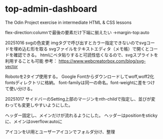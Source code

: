 # top-admin-dashboard
The Odin Project exercise in intermediate HTML & CSS lessons

flex-direction:columnで最後の要素だけ下端に揃えたい
→margin-top:auto

20251016
svgの色変更
imgタグで呼び出すとカラー指定できないのでsvgコードを埋め込む形を取る
svgファイルをテキストエディタ（メモ帳）で開くとコードを確認できる。
htmlにベタ貼りすると可読性低くなるので、svgスプライトを利用することも可能
参考： https://www.webcreatorbox.com/blog/svg-vector

Robotoを2タイプ使用する。
Google Fontからダウンロードしてwoff,woff2化
fontsディレクトリに格納。
font-familyは同一の命名。font-weightに差をつけて使い分ける。

20251017
サイドバーのSetting上部のマージンをnth-childで指定し、並びが変わっても変更しやすいようにした。

ヘッダー固定し、メインだけが流れるようにした。
ヘッダーはpositionをstickyに、メインはoverflow:autoに

アイコンをUI用とユーザーアイコンでフォルダ分け、整理